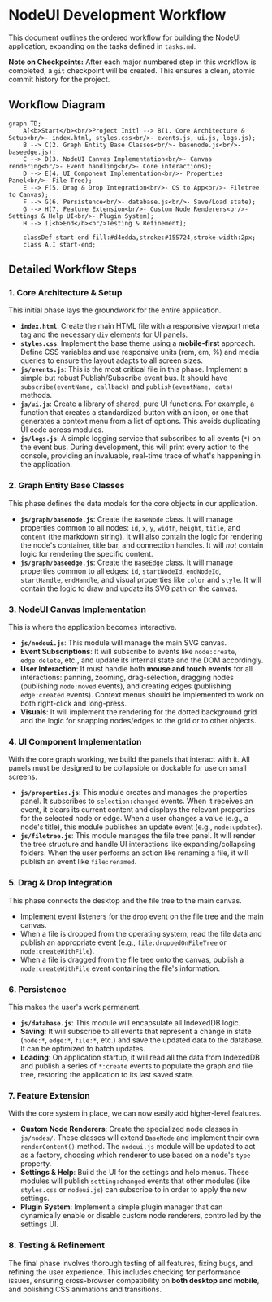 # NodeUI Development Workflow

This document outlines the ordered workflow for building the NodeUI application, expanding on the tasks defined in `tasks.md`.

**Note on Checkpoints:** After each major numbered step in this workflow is completed, a `git` checkpoint will be created. This ensures a clean, atomic commit history for the project.

## Workflow Diagram

```mermaid
graph TD;
    A[<b>Start</b><br/>Project Init] --> B(1. Core Architecture & Setup<br/>- index.html, styles.css<br/>- events.js, ui.js, logs.js);
    B --> C(2. Graph Entity Base Classes<br/>- basenode.js<br/>- baseedge.js);
    C --> D(3. NodeUI Canvas Implementation<br/>- Canvas rendering<br/>- Event handling<br/>- Core interactions);
    D --> E(4. UI Component Implementation<br/>- Properties Panel<br/>- File Tree);
    E --> F(5. Drag & Drop Integration<br/>- OS to App<br/>- Filetree to Canvas);
    F --> G(6. Persistence<br/>- database.js<br/>- Save/Load state);
    G --> H(7. Feature Extension<br/>- Custom Node Renderers<br/>- Settings & Help UI<br/>- Plugin System);
    H --> I[<b>End</b><br/>Testing & Refinement];

    classDef start-end fill:#d4edda,stroke:#155724,stroke-width:2px;
    class A,I start-end;
```

## Detailed Workflow Steps

### 1. Core Architecture & Setup

This initial phase lays the groundwork for the entire application.
-   **`index.html`**: Create the main HTML file with a responsive viewport meta tag and the necessary `div` elements for UI panels.
-   **`styles.css`**: Implement the base theme using a **mobile-first** approach. Define CSS variables and use responsive units (rem, em, %) and media queries to ensure the layout adapts to all screen sizes.
-   **`js/events.js`**: This is the most critical file in this phase. Implement a simple but robust Publish/Subscribe event bus. It should have `subscribe(eventName, callback)` and `publish(eventName, data)` methods.
-   **`js/ui.js`**: Create a library of shared, pure UI functions. For example, a function that creates a standardized button with an icon, or one that generates a context menu from a list of options. This avoids duplicating UI code across modules.
-   **`js/logs.js`**: A simple logging service that subscribes to all events (`*`) on the event bus. During development, this will print every action to the console, providing an invaluable, real-time trace of what's happening in the application.

### 2. Graph Entity Base Classes

This phase defines the data models for the core objects in our application.
-   **`js/graph/basenode.js`**: Create the `BaseNode` class. It will manage properties common to all nodes: `id`, `x`, `y`, `width`, `height`, `title`, and `content` (the markdown string). It will also contain the logic for rendering the node's container, title bar, and connection handles. It will *not* contain logic for rendering the specific content.
-   **`js/graph/baseedge.js`**: Create the `BaseEdge` class. It will manage properties common to all edges: `id`, `startNodeId`, `endNodeId`, `startHandle`, `endHandle`, and visual properties like `color` and `style`. It will contain the logic to draw and update its SVG path on the canvas.

### 3. NodeUI Canvas Implementation

This is where the application becomes interactive.
-   **`js/nodeui.js`**: This module will manage the main SVG canvas.
-   **Event Subscriptions**: It will subscribe to events like `node:create`, `edge:delete`, etc., and update its internal state and the DOM accordingly.
-   **User Interaction**: It must handle both **mouse and touch events** for all interactions: panning, zooming, drag-selection, dragging nodes (publishing `node:moved` events), and creating edges (publishing `edge:created` events). Context menus should be implemented to work on both right-click and long-press.
-   **Visuals**: It will implement the rendering for the dotted background grid and the logic for snapping nodes/edges to the grid or to other objects.

### 4. UI Component Implementation

With the core graph working, we build the panels that interact with it. All panels must be designed to be collapsible or dockable for use on small screens.
-   **`js/properties.js`**: This module creates and manages the properties panel. It subscribes to `selection:changed` events. When it receives an event, it clears its current content and displays the relevant properties for the selected node or edge. When a user changes a value (e.g., a node's title), this module publishes an update event (e.g., `node:updated`).
-   **`js/filetree.js`**: This module manages the file tree panel. It will render the tree structure and handle UI interactions like expanding/collapsing folders. When the user performs an action like renaming a file, it will publish an event like `file:renamed`.

### 5. Drag & Drop Integration

This phase connects the desktop and the file tree to the main canvas.
-   Implement event listeners for the `drop` event on the file tree and the main canvas.
-   When a file is dropped from the operating system, read the file data and publish an appropriate event (e.g., `file:droppedOnFileTree` or `node:createWithFile`).
-   When a file is dragged from the file tree onto the canvas, publish a `node:createWithFile` event containing the file's information.

### 6. Persistence

This makes the user's work permanent.
-   **`js/database.js`**: This module will encapsulate all IndexedDB logic.
-   **Saving**: It will subscribe to all events that represent a change in state (`node:*`, `edge:*`, `file:*`, etc.) and save the updated data to the database. It can be optimized to batch updates.
-   **Loading**: On application startup, it will read all the data from IndexedDB and publish a series of `*:create` events to populate the graph and file tree, restoring the application to its last saved state.

### 7. Feature Extension

With the core system in place, we can now easily add higher-level features.
-   **Custom Node Renderers**: Create the specialized node classes in `js/nodes/`. These classes will extend `BaseNode` and implement their own `renderContent()` method. The `nodeui.js` module will be updated to act as a factory, choosing which renderer to use based on a node's `type` property.
-   **Settings & Help**: Build the UI for the settings and help menus. These modules will publish `setting:changed` events that other modules (like `styles.css` or `nodeui.js`) can subscribe to in order to apply the new settings.
-   **Plugin System**: Implement a simple plugin manager that can dynamically enable or disable custom node renderers, controlled by the settings UI.

### 8. Testing & Refinement

The final phase involves thorough testing of all features, fixing bugs, and refining the user experience. This includes checking for performance issues, ensuring cross-browser compatibility on **both desktop and mobile**, and polishing CSS animations and transitions. 